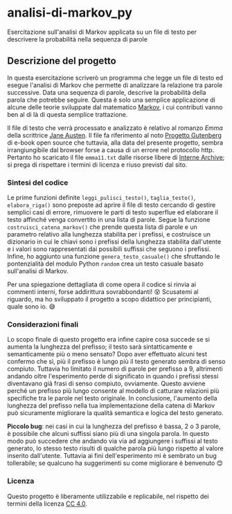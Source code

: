# analisi-di-markov_py
Esercitazione sull'analisi di Markov applicata su un file di testo per descrivere la probabilità nella sequenza di parole

## Descrizione del progetto
In questa esercitazione scriverò un programma che legge un file di testo ed esegue l'analisi di Markov che permette di analizzare la relazione tra parole successive. Data una sequenza di parole, descrive la probabilità della parola che potrebbe seguire. Questa è solo una semplice applicazione di alcune delle teorie sviluppate dal matematico [Markov](https://it.wikipedia.org/wiki/Andrej_Andreevi%C4%8D_Markov_(1856-1922)), i cui contributi vanno ben al di là di questa semplice trattazione.

Il file di testo che verrà processato e analizzato è relativo al romanzo *Emma* della scrittrice [Jane Austen](https://it.wikipedia.org/wiki/Jane_Austen). Il file fa riferimento al noto [Progetto Gutenberg](https://it.wikipedia.org/wiki/Progetto_Gutenberg) di e-book open source che tuttavia, alla data del presente progetto, sembra irrangiungibile dal browser forse a causa di un errore nel protocollo http. Pertanto ho scaricato il file `emma11.txt` dalle risorse libere di [Interne Archive](https://archive.org/details/emma00158gut); si prega di rispettare i termini di licenza e riuso previsti dal sito.

### Sintesi del codice
Le prime funzioni definite `leggi_pulisci_testo()`, `taglia_testo()`, `elabora_riga()` sono preposte ad aprire il file di testo cercando di gestire semplici casi di errore, rimuovere le parti di testo superflue ed elaborare il testo affinché venga convertito in una lista di parole.
Segue la funzione `costruisci_catena_markov()` che prende questa lista di parole e un parametro relativo alla lunghezza stabilita per i prefissi, e costruisce un dizionario in cui le chiavi sono i prefissi della lunghezza stabilita dall'utente e i valori sono rappresentati dai possibili suffissi che seguono i prefissi.
Infine, ho aggiunto una funzione `genera_testo_casuale()` che sfruttando le pontenzialità del modulo Python `random` crea un testo casuale basato sull'analisi di Markov.

Per una spiegazione dettagliata di come opera il codice si rinvia ai commenti interni, forse addirittura sovrabbondanti! :dizzy_face: Scusatemi al riguardo, ma ho sviluppato il progetto a scopo didattico per principianti, quale sono io. :sweat_smile:

### Considerazioni finali
Lo scopo finale di questo progetto era infine capire cosa succede se si aumenta la lunghezza del prefisso; il testo sarà sintatticamente e semanticamente più o meno sensato? Dopo aver effettuato alcuni test confermo che sì, più il prefisso è lungo più il testo generato sembra di senso compiuto. Tuttavia ho limitato il numero di parole per prefisso a 9, altrimenti andando oltre l'esperimento perde di significato in quando i prefissi stessi diventavano già frasi di senso compiuto, ovviamente. Questo avviene perché un prefisso più lungo consente al modello di catturare relazioni più specifiche tra le parole nel testo originale. 
In conclusione, l'aumento della lunghezza del prefisso nella tua implementazione della catena di Markov può sicuramente migliorare la qualità semantica e logica del testo generato.

**Piccolo bug**: nei casi in cui la lunghezza del prefisso è bassa, 2 o 3 parole, è possibile che alcuni suffissi siano più di una singola parola. In questo modo può succedere che andando via via ad aggiungere i suffissi al testo generato, lo stesso testo risulti di qualche parola più lungo rispetto al valore inserito dall'utente. Tuttavia ai fini dell'esperimento mi è sembrato un bug tollerabile; se qualcuno ha suggerimenti su come migliorare è benvenuto :blush:


### Licenza
Questo progetto è liberamente utilizzabile e replicabile, nel rispetto dei termini della licenza [CC 4.0](https://creativecommons.org/licenses/by/4.0/).
